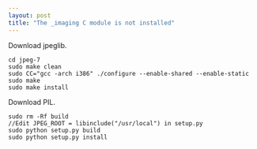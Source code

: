 ```yaml
---
layout: post
title: "The _imaging C module is not installed"
---
```


Download jpeglib.

```
cd jpeg-7
sudo make clean
sudo CC="gcc -arch i386" ./configure --enable-shared --enable-static
sudo make
sudo make install
```

Download PIL.

```
sudo rm -Rf build
//Edit JPEG_ROOT = libinclude("/usr/local") in setup.py
sudo python setup.py build
sudo python setup.py install
```

